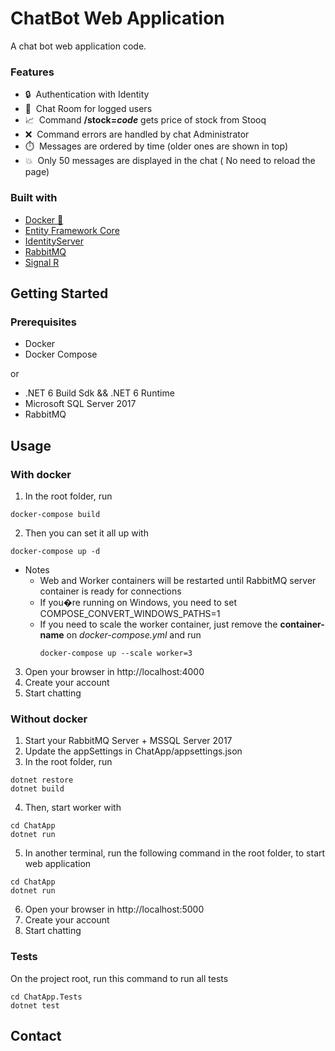 # ChatBot Web Application
A chat bot web application code.

### Features
- :lock: &nbsp;Authentication with Identity
- :speech_balloon: &nbsp;Chat Room for logged users
- :chart_with_upwards_trend: &nbsp;Command **/stock=*code*** gets price of stock from Stooq
- :x: &nbsp;Command errors are handled by chat Administrator
- :stopwatch: &nbsp;Messages are ordered by time (older ones are shown in top)
- :boom: &nbsp;Only 50 messages are displayed in the chat ( No need to reload the page)

### Built with
* [Docker :whale:](https://docker.com) 
* [Entity Framework Core](https://docs.microsoft.com/en-us/ef/)
* [IdentityServer](https://www.nuget.org/packages/Microsoft.AspNetCore.Identity.EntityFrameworkCore)
* [RabbitMQ](https://www.rabbitmq.com/)
* [Signal R]()

## Getting Started

### Prerequisites
- Docker
- Docker Compose

or

- .NET 6 Build Sdk && .NET 6 Runtime
- Microsoft SQL Server 2017
- RabbitMQ

## Usage
### With docker
1. In the root folder, run 
  ```
  docker-compose build
  ```
2. Then you can set it all up with
  ```
  docker-compose up -d
  ```
  - Notes 
    - Web and Worker containers will be restarted until RabbitMQ server container is ready for connections</i>
    - If you�re running on Windows, you need to set COMPOSE_CONVERT_WINDOWS_PATHS=1
    - If you need to scale the worker container, just remove the **container-name** on *docker-compose.yml* and run
      ```
      docker-compose up --scale worker=3
      ```

3. Open your browser in http://localhost:4000 
4. Create your account
5. Start chatting
    

### Without docker
1. Start your RabbitMQ Server + MSSQL Server 2017
2. Update the appSettings in ChatApp/appsettings.json 
3. In the root folder, run
  ```
  dotnet restore
  dotnet build
  ```
4. Then, start worker with
  ```
  cd ChatApp
  dotnet run
  ```

5. In another terminal, run the following command in the root folder, to start web application  
  ```
  cd ChatApp
  dotnet run
  ```

6. Open your browser in http://localhost:5000 
7. Create your account
8. Start chatting

### Tests
On the project root, run this command to run all tests
  ```
  cd ChatApp.Tests
  dotnet test
  ```
 
  
## Contact
